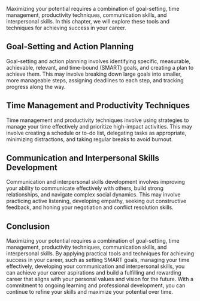 
Maximizing your potential requires a combination of goal-setting, time management, productivity techniques, communication skills, and interpersonal skills. In this chapter, we will explore these tools and techniques for achieving success in your career.

Goal-Setting and Action Planning
--------------------------------

Goal-setting and action planning involves identifying specific, measurable, achievable, relevant, and time-bound (SMART) goals, and creating a plan to achieve them. This may involve breaking down large goals into smaller, more manageable steps, assigning deadlines to each step, and tracking progress along the way.

Time Management and Productivity Techniques
-------------------------------------------

Time management and productivity techniques involve using strategies to manage your time effectively and prioritize high-impact activities. This may involve creating a schedule or to-do list, delegating tasks as appropriate, minimizing distractions, and taking regular breaks to avoid burnout.

Communication and Interpersonal Skills Development
--------------------------------------------------

Communication and interpersonal skills development involves improving your ability to communicate effectively with others, build strong relationships, and navigate complex social dynamics. This may involve practicing active listening, developing empathy, seeking out constructive feedback, and honing your negotiation and conflict resolution skills.

Conclusion
----------

Maximizing your potential requires a combination of goal-setting, time management, productivity techniques, communication skills, and interpersonal skills. By applying practical tools and techniques for achieving success in your career, such as setting SMART goals, managing your time effectively, developing your communication and interpersonal skills, you can achieve your career aspirations and build a fulfilling and rewarding career that aligns with your personal values and vision for the future. With a commitment to ongoing learning and professional development, you can continue to refine your skills and maximize your potential over time.
